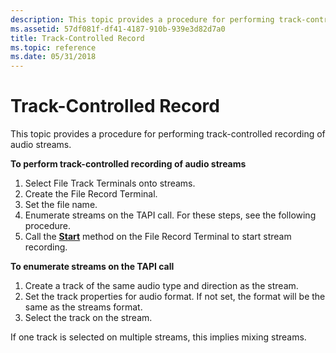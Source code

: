 ```yaml
---
description: This topic provides a procedure for performing track-controlled recording of audio streams.
ms.assetid: 57df081f-df41-4187-910b-939e3d82d7a0
title: Track-Controlled Record
ms.topic: reference
ms.date: 05/31/2018
---
```


# Track-Controlled Record

This topic provides a procedure for performing track-controlled recording of audio streams.

**To perform track-controlled recording of audio streams**

1.  Select File Track Terminals onto streams.
2.  Create the File Record Terminal.
3.  Set the file name.
4.  Enumerate streams on the TAPI call. For these steps, see the following procedure.
5.  Call the [**Start**](/windows/desktop/api/tapi3if/nf-tapi3if-itmediacontrol-start) method on the File Record Terminal to start stream recording.

**To enumerate streams on the TAPI call**

1.  Create a track of the same audio type and direction as the stream.
2.  Set the track properties for audio format. If not set, the format will be the same as the streams format.
3.  Select the track on the stream.

If one track is selected on multiple streams, this implies mixing streams.

 

 



